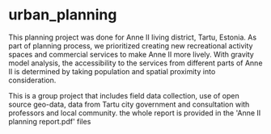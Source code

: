 # urban_planning

This planning project was done for Anne II living district, Tartu, Estonia. As part of planning process, we prioritized creating new recreational activity spaces and commercial services to make Anne II more lively. With gravity model analysis, the accessibility to the services from different parts of Anne II is determined by taking population and spatial proximity into consideration. 

This is a group project that includes field data collection, use of open source geo-data, data from Tartu city government and consultation with professors and local community.
the whole report is provided in the 'Anne II planning report.pdf' files
